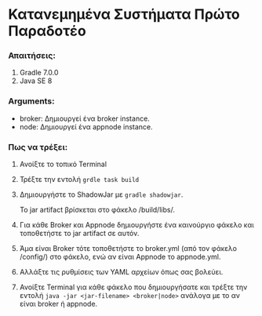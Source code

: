# Κατανεμημένα Συστήματα Πρώτο Παραδοτέο

### Απαιτήσεις:
1. Gradle 7.0.0
2. Java  SE 8
### Arguments:
* broker: Δημιουργεί ένα broker instance. 
* node: Δημιουργεί ένα appnode instance.
### Πως να τρέξει:
1. Ανοίξτε το τοπικό Terminal
2. Τρέξτε την εντολή `grdle task build`
3. Δημιουργήστε το ShadowJar με  `gradle shadowjar`.
   
   Το jar artifact βρίσκεται στο φάκελο /build/libs/.
4. Για κάθε Broker και Appnode δημιουργήστε ένα καινούργιο φάκελο και τοποθετήστε το jar artifact σε αυτόν.
5. Άμα είναι Broker τότε τοποθετήστε το broker.yml (από τον φάκελο /config/) στο φάκελο, ενώ αν είναι Appnode το appnode.yml.
6. Αλλάξτε τις ρυθμίσεις των YAML αρχείων όπως σας βολεύει.
7. Ανοίξτε Terminal για κάθε φάκελο που δημιουργήσατε και τρέξτε την εντολή `java -jar <jar-filename> <broker|node>` ανάλογα με το αν είναι broker ή  appnode.
